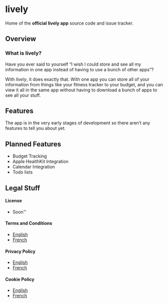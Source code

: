 # lively
Home of the **official lively app** source code and issue tracker.

## Overview
### What is lively?
Have you ever said to yourself “I wish I could store and see all my information in one app instead of having to use a bunch of other apps”?

With *lively*, it does exactly that. With one app you can store all of your information from things like your fitness tracker to your budget, and you can view it all in the same app without having to download a bunch of apps to see all your stuff.



## Features
The app is in the very early stages of development so there aren’t any features to tell you about yet.

## Planned Features
- Budget Tracking
- Apple HealthKit Integration
- Calendar Integration
- Todo lists

## Legal Stuff

#### License
- Soon™

#### Terms and Conditions
- [English][terms_en]
- [French][terms_fr]

#### Privacy Policy
- [English][privacy_en]
- [French][privacy_fr]

#### Cookie Policy
- [English][cookies_en]
- [French][cookies_fr]

[terms_en]: https://github.com/samantharachelb/lively/blob/master/terms_en.md
[cookies_en]: https://github.com/samantharachelb/lively/blob/master/cookies_en.md
[privacy_en]: https://github.com/samantharachelb/lively/blob/master/privacy_en.md
[terms_fr]: https://github.com/samantharachelb/lively/blob/master/privacy_fr.md
[cookies_fr]: https://github.com/samantharachelb/lively/blob/master/privacy_fr.md
[privacy_fr]: https://github.com/samantharachelb/lively/blob/master/privacy_fr.md

